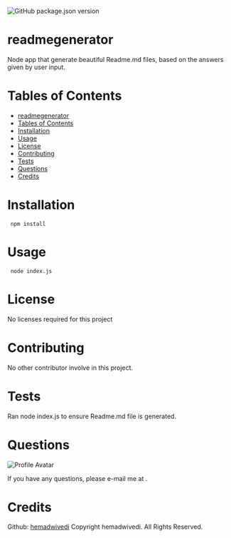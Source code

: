 ![GitHub package.json version](https://img.shields.io/github/package-json/v/hemadwivedi/readme)
# readmegenerator 

Node app that generate beautiful Readme.md files, based on the answers given by user input.

# Tables of Contents
- [readmegenerator](#projecttitle)
- [Tables of Contents](#tables-of-contents)
- [Installation](#installation)
- [Usage](#usage)
- [License](#license)
- [Contributing](#contributing)
- [Tests](#tests)
- [Questions](#questions)
- [Credits](#credits)

# Installation
```
 npm install
```
# Usage
```
 node index.js
```
# License
No licenses required for this project
# Contributing
No other contributor involve in this project.
# Tests
Ran node index.js to ensure Readme.md file is generated.
# Questions
![Profile Avatar](https://avatars0.githubusercontent.com/u/55676787?v=4)

If you have any questions, please e-mail me at .

# Credits
Github: [hemadwivedi](https://api.github.com/users/Hemadwivedi/repos)
Copyright hemadwivedi. All Rights Reserved.